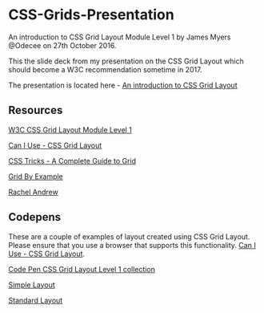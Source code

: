 # CSS-Grids-Presentation

An introduction to CSS Grid Layout Module Level 1 by James Myers @Odecee on 27th October 2016.

This the slide deck from my presentation on the CSS Grid Layout which should become a W3C recommendation sometime in 2017.

The presentation is located here - [An introduction to CSS Grid Layout](https://tagbliss.github.io/css-grids-presentation/#/)

## Resources

[W3C CSS Grid Layout Module Level 1](https://www.w3.org/TR/2016/CR-css-grid-1-20160929/)

[Can I Use - CSS Grid Layout](http://caniuse.com/#feat=css-grid)

[CSS Tricks - A Complete Guide to Grid](https://css-tricks.com/snippets/css/complete-guide-grid/)

[Grid By Example](http://gridbyexample.com/)

[Rachel Andrew](https://twitter.com/rachelandrew)

## Codepens

These are a couple of examples of layout created using CSS Grid Layout. Please ensure that you use a browser that supports this functionality. [Can I Use - CSS Grid Layout](http://caniuse.com/#feat=css-grid).

[Code Pen CSS Grid Layout Level 1 collection](http://codepen.io/tagbliss/collections/public/)

[Simple Layout](http://codepen.io/tagbliss/pen/PboWep)

[Standard Layout](http://codepen.io/tagbliss/pen/LRwvOO)
